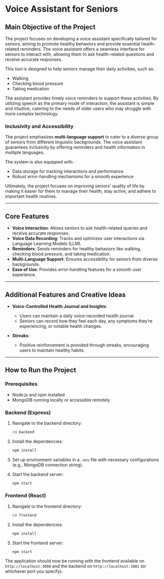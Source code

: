 # Voice Assistant for Seniors

## Main Objective of the Project

The project focuses on developing a voice assistant specifically tailored for seniors, aiming to promote healthy behaviors and provide essential health-related reminders. The voice assistant offers a seamless interface for seniors to interact with, allowing them to ask health-related questions and receive accurate responses.

This tool is designed to help seniors manage their daily activities, such as:

- Walking
- Checking blood pressure
- Taking medication

The assistant provides timely voice reminders to support these activities. By utilizing speech as the primary mode of interaction, the assistant is simple and intuitive, catering to the needs of older users who may struggle with more complex technology.

### Inclusivity and Accessibility

The project emphasizes **multi-language support** to cater to a diverse group of seniors from different linguistic backgrounds. The voice assistant guarantees inclusivity by offering reminders and health information in multiple languages.

The system is also equipped with:

- Data storage for tracking interactions and performance
- Robust error-handling mechanisms for a smooth experience

Ultimately, the project focuses on improving seniors' quality of life by making it easier for them to manage their health, stay active, and adhere to important health routines.

---

## Core Features

- **Voice Interaction**: Allows seniors to ask health-related queries and receive accurate responses.
- **Voice Data Recording**: Tracks and optimizes user interactions via Language Learning Models (LLM).
- **Reminders**: Sends reminders for healthy behaviors like walking, checking blood pressure, and taking medication.
- **Multi-Language Support**: Ensures accessibility for seniors from diverse backgrounds.
- **Ease of Use**: Provides error-handling features for a smooth user experience.

---

## Additional Features and Creative Ideas

- **Voice-Controlled Health Journal and Insights**:

  - Users can maintain a daily voice-recorded health journal.
  - Seniors can record how they feel each day, any symptoms they’re experiencing, or notable health changes.

- **Streaks**:
  - Positive reinforcement is provided through streaks, encouraging users to maintain healthy habits.

---

## How to Run the Project

### Prerequisites

- Node.js and npm installed
- MongoDB running locally or accessible remotely

### Backend (Express)

1. Navigate to the backend directory:

   ```bash
   cd backend
   ```

2. Install the dependencies:

   ```bash
   npm install
   ```

3. Set up environment variables in a `.env` file with necessary configurations (e.g., MongoDB connection string).

4. Start the backend server:
   ```bash
   npm start
   ```

### Frontend (React)

1. Navigate to the frontend directory:

   ```bash
   cd frontend
   ```

2. Install the dependencies:

   ```bash
   npm install
   ```

3. Start the frontend server:
   ```bash
   npm start
   ```

The application should now be running with the frontend available on `http://localhost:3000` and the backend on `http://localhost:3001` (or whichever port you specify).
